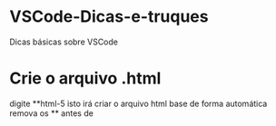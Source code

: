 # VSCode-Dicas-e-truques
Dicas básicas sobre VSCode

# Crie o arquivo .html
digite **html-5
isto irá criar o arquivo html base de forma automática
remova os ** antes de <!DOCTYPE html>
